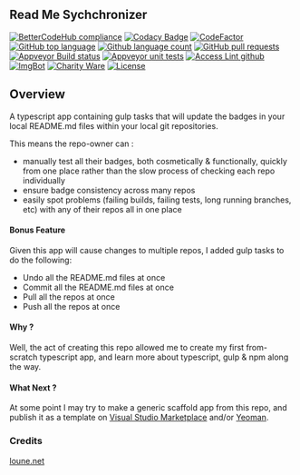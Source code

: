 ## Read Me Sychchronizer

<!--BadgesSTART-->
<!-- Powered by https://github.com/GregTrevellick/ReadMeSynchronizer -->
[![BetterCodeHub compliance](https://bettercodehub.com/edge/badge/GregTrevellick/ReadMeSynchronizer?branch=master)](https://bettercodehub.com/results/GregTrevellick/ReadMeSynchronizer)
[![Codacy Badge](https://api.codacy.com/project/badge/Grade/todo)](https://www.codacy.com/project/gtrevellick/ReadMeSynchronizer/dashboard?utm_source=github.com&amp;utm_medium=referral&amp;utm_content=GregTrevellick/ReadMeSynchronizer&amp;utm_campaign=Badge_Grade_Dashboard)
[![CodeFactor](https://www.codefactor.io/repository/github/GregTrevellick/ReadMeSynchronizer/badge)](https://www.codefactor.io/repository/github/GregTrevellick/ReadMeSynchronizer)
[![GitHub top language](https://img.shields.io/github/languages/top/GregTrevellick/ReadMeSynchronizer.svg)](https://github.com/GregTrevellick/ReadMeSynchronizer)
[![Github language count](https://img.shields.io/github/languages/count/GregTrevellick/ReadMeSynchronizer.svg)](https://github.com/GregTrevellick/ReadMeSynchronizer)
[![GitHub pull requests](https://img.shields.io/github/issues-pr-raw/GregTrevellick/ReadMeSynchronizer.svg)](https://github.com/GregTrevellick/ReadMeSynchronizer/pulls)
[![Appveyor Build status](https://ci.appveyor.com/api/projects/status/0vwmtcboontemltq?svg=true)](https://ci.appveyor.com/project/GregTrevellick/ReadMeSynchronizer)
[![Appveyor unit tests](https://img.shields.io/appveyor/tests/GregTrevellick/ReadMeSynchronizer.svg)](https://ci.appveyor.com/project/GregTrevellick/ReadMeSynchronizer/build/tests)
[![Access Lint github](https://img.shields.io/badge/a11y-checked-green.svg)](https://www.accesslint.com)
[![ImgBot](https://img.shields.io/badge/images-optimized-green.svg)](https://imgbot.net/)
[![Charity Ware](https://img.shields.io/badge/charity%20ware-thank%20you-brightgreen.svg)](https://github.com/GregTrevellick/MiscellaneousArtefacts/wiki/Charity-Ware)
[![License](https://img.shields.io/github/license/gittools/gitlink.svg)](/LICENSE.txt)
<!--BadgesEND-->







## Overview 

A typescript app containing gulp tasks that will update the badges in your local README.md files within your local git repositories.

This means the repo-owner can :
  - manually test all their badges, both cosmetically & functionally, quickly from one place rather than the slow process of checking each repo individually
  - ensure badge consistency across many repos
  - easily spot problems (failing builds, failing tests, long running branches, etc) with any of their repos all in one place 

#### Bonus Feature 

Given this app will cause changes to multiple repos, I added gulp tasks to do the following:

  - Undo all the README.md files at once
  - Commit all the README.md files at once
  - Pull all the repos at once
  - Push all the repos at once

#### Why ?

Well, the act of creating this repo allowed me to create my first from-scratch typescript app, and learn more about typescript, gulp & npm along the way.

#### What Next ?

At some point I may try to make a generic scaffold app from this repo, and publish it as a template on [Visual Studio Marketplace](https://marketplace.visualstudio.com/vs) and/or [Yeoman](http://yeoman.io/).

### Credits

[loune.net](https://loune.net/2011/02/match-any-character-including-new-line-in-javascript-regexp/)
